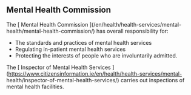 ##  Mental Health Commission

The [ Mental Health Commission ](/en/health/health-services/mental-
health/mental-health-commission/) has overall responsibility for:

  * The standards and practices of mental health services 
  * Regulating in-patient mental health services 
  * Protecting the interests of people who are involuntarily admitted. 

The [ Inspector of Mental Health Services
](https://www.citizensinformation.ie/en/health/health-services/mental-
health/inspector-of-mental-health-services/) carries out inspections of mental
health facilities.
